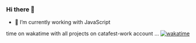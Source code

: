 ### Hi there 👋

<!--
**catafest-work/catafest-work** is a ✨ _special_ ✨ repository because its `README.md` (this file) appears on your GitHub profile.

- 🔭 I’m currently working on ...
- 🌱 I’m currently learning ...
- 👯 I’m looking to collaborate on ...
- 🤔 I’m looking for help with ...
- 💬 Ask me about ...
- 📫 How to reach me: ...
- 😄 Pronouns: ...
- ⚡ Fun fact: ...
-->
- 🔭 I’m currently working with JavaScript 

time on wakatime with all projects on catafest-work account ...
[![wakatime](https://wakatime.com/badge/user/089533e9-ca46-4008-9b2e-0ec1df824f62.svg)](https://wakatime.com/@089533e9-ca46-4008-9b2e-0ec1df824f62)
